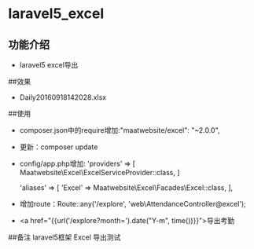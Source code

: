 # laravel5_excel

## 功能介绍

* laravel5 excel导出

##效果
- Daily20160918142028.xlsx

##使用

- composer.json中的require增加:"maatwebsite/excel": "~2.0.0",
- 更新：composer update
- config/app.php增加:
     'providers' => [
        Maatwebsite\Excel\ExcelServiceProvider::class,
     ]

     'aliases' => [
        'Excel' => Maatwebsite\Excel\Facades\Excel::class,
     ],
- 增加route：Route::any('/explore', 'web\AttendanceController@excel');
- <a href="{{url('/explore?month=').date("Y-m", time())}}">导出考勤</a>


##备注
laravel5框架 Excel 导出测试
